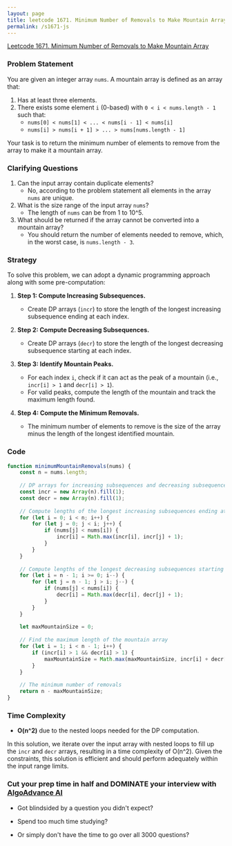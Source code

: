 ```yaml
---
layout: page
title: leetcode 1671. Minimum Number of Removals to Make Mountain Array
permalink: /s1671-js
---
```

[Leetcode 1671. Minimum Number of Removals to Make Mountain Array](https://algoadvance.github.io/algoadvance/l1671)
### Problem Statement
You are given an integer array `nums`. A mountain array is defined as an array that:

1. Has at least three elements.
2. There exists some element `i` (0-based) with `0 < i < nums.length - 1` such that:
   - `nums[0] < nums[1] < ... < nums[i - 1] < nums[i]`
   - `nums[i] > nums[i + 1] > ... > nums[nums.length - 1]`

Your task is to return the minimum number of elements to remove from the array to make it a mountain array.

### Clarifying Questions
1. Can the input array contain duplicate elements?
   - No, according to the problem statement all elements in the array `nums` are unique.
2. What is the size range of the input array `nums`?
   - The length of `nums` can be from 1 to 10^5.
3. What should be returned if the array cannot be converted into a mountain array?
   - You should return the number of elements needed to remove, which, in the worst case, is `nums.length - 3`.

### Strategy
To solve this problem, we can adopt a dynamic programming approach along with some pre-computation:

1. **Step 1: Compute Increasing Subsequences.**
   - Create DP arrays (`incr`) to store the length of the longest increasing subsequence ending at each index.
   
2. **Step 2: Compute Decreasing Subsequences.**
   - Create DP arrays (`decr`) to store the length of the longest decreasing subsequence starting at each index.
   
3. **Step 3: Identify Mountain Peaks.**
   - For each index `i`, check if it can act as the peak of a mountain (i.e., `incr[i] > 1` and `decr[i] > 1`).
   - For valid peaks, compute the length of the mountain and track the maximum length found.
   
4. **Step 4: Compute the Minimum Removals.**
   - The minimum number of elements to remove is the size of the array minus the length of the longest identified mountain.

### Code

```javascript
function minimumMountainRemovals(nums) {
    const n = nums.length;
    
    // DP arrays for increasing subsequences and decreasing subsequences
    const incr = new Array(n).fill(1);
    const decr = new Array(n).fill(1);
    
    // Compute lengths of the longest increasing subsequences ending at each index
    for (let i = 0; i < n; i++) {
        for (let j = 0; j < i; j++) {
            if (nums[j] < nums[i]) {
                incr[i] = Math.max(incr[i], incr[j] + 1);
            }
        }
    }
    
    // Compute lengths of the longest decreasing subsequences starting at each index
    for (let i = n - 1; i >= 0; i--) {
        for (let j = n - 1; j > i; j--) {
            if (nums[j] < nums[i]) {
                decr[i] = Math.max(decr[i], decr[j] + 1);
            }
        }
    }
    
    let maxMountainSize = 0;
    
    // Find the maximum length of the mountain array
    for (let i = 1; i < n - 1; i++) {
        if (incr[i] > 1 && decr[i] > 1) {
            maxMountainSize = Math.max(maxMountainSize, incr[i] + decr[i] - 1);
        }
    }
    
    // The minimum number of removals
    return n - maxMountainSize;
}
```

### Time Complexity
- **O(n^2)** due to the nested loops needed for the DP computation.

In this solution, we iterate over the input array with nested loops to fill up the `incr` and `decr` arrays, resulting in a time complexity of O(n^2). Given the constraints, this solution is efficient and should perform adequately within the input range limits.


### Cut your prep time in half and DOMINATE your interview with [AlgoAdvance AI](https://algoAdvance.com)

- Got blindsided by a question you didn't expect?

- Spend too much time studying?

- Or simply don't have the time to go over all 3000 questions?

